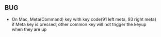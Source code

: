 BUG
---
- On Mac, Meta(Command) key with key code(91 left meta, 93 right meta)
    if Meta key is pressed, other common key will not trigger the keyup
    when they are up
